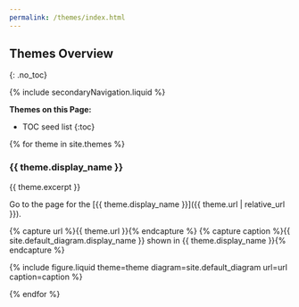 ```yaml
---
permalink: /themes/index.html
---
```

## Themes Overview
{: .no_toc}

{% include secondaryNavigation.liquid %}

**Themes on this Page:**

* TOC seed list
{:toc}

{% for theme in site.themes %}

### {{ theme.display_name }}

{{ theme.excerpt }}

Go to the page for the [{{ theme.display_name }}]({{ theme.url | relative_url }}).

{% capture url %}{{ theme.url }}{% endcapture %}
{% capture caption %}{{ site.default_diagram.display_name }} shown in {{ theme.display_name }}{% endcapture %}

{% include figure.liquid theme=theme diagram=site.default_diagram url=url caption=caption %}

{% endfor %}
